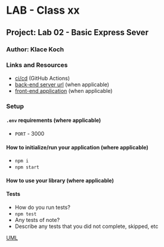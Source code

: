 # LAB - Class xx

## Project: Lab 02 - Basic Express Sever

### Author: Klace Koch

### Links and Resources

- [ci/cd](https://github.com/klace650/basic-express-server/actions) (GitHub Actions)
- [back-end server url](https://klace-express-server.herokuapp.com/) (when applicable)
- [front-end application](http://xyz.com) (when applicable)

### Setup

#### `.env` requirements (where applicable)

- `PORT` - 3000

#### How to initialize/run your application (where applicable)

- `npm i`
- `npm start`

#### How to use your library (where applicable)


#### Tests

- How do you run tests?
- `npm test`
- Any tests of note?
- Describe any tests that you did not complete, skipped, etc

[UML](./lab02.png)
